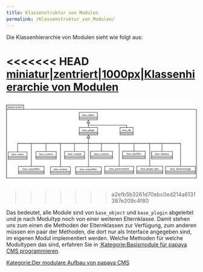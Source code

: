 ```yaml
---
title: Klassenstruktur von Modulen
permalink: /Klassenstruktur_von_Modulen/
---
```


Die Klassenhierarchie von Modulen sieht wie folgt aus:

<<<<<<< HEAD
[miniatur|zentriert|1000px|Klassenhierarchie von Modulen](/images/File:PapayaPluginsBaseSystem.png )
=======
![File:PapayaPluginsBaseSystem.png](images/PapayaPluginsBaseSystem.png)
>>>>>>> a2efb5b3261d70ebc0ed214a6131387e209c4f80

Das bedeutet, alle Module sind von `base_object` und `base_plugin` abgeleitet und je nach Modultyp noch von einer weiteren Elternklasse. Damit stehen uns zum einen die Methoden der Elternklassen zur Verfügung, zum anderen müssen ein paar der Methoden, die dort nur als Interface angegeben sind, im eigenen Modul implementiert werden. Welche Methoden für welche Modultypen das sind, erfahren Sie in [:Kategorie:Basismodule für papaya CMS programmieren](/:export_de/Kategorie:Basismodule_für_papaya_CMS_programmieren ).

[Kategorie:Der modulare Aufbau von papaya CMS](export_de/Kategorie:Der_modulare_Aufbau_von_papaya_CMS )

